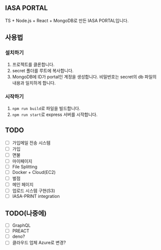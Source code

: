 ## IASA PORTAL
TS + Node.js + React + MongoDB로 만든 IASA PORTAL입니다.

## 사용법
### 설치하기
1. 프로젝트를 클론합니다.
1. secret 폴더를 루트에 복사합니다.
1. MongoDB에 ID가 portal인 계정을 생성합니다. 비밀번호는 secret의 db 파일의 내용과 일치하게 합니다.

### 시작하기
1. ```npm run build```로 파일을 빌드합니다.
1. ```npm run start```로 express 서버를 시작합니다.

## TODO
- [ ] 가입메일 전송 시스템
- [ ] 가입
- [ ] 면불
- [ ] 마이페이지
- [ ] File Splitting
- [ ] Docker + Cloud(EC2)
- [ ] 벌점
- [ ] 메인 페이지
- [ ] 업로드 시스템 구현(S3)
- [ ] IASA-PRINT integration

## TODO(나중에)
- [ ] GraphQL
- [ ] PREACT
- [ ] deno?
- [ ] 클라우드 업체 Azure로 변경?
